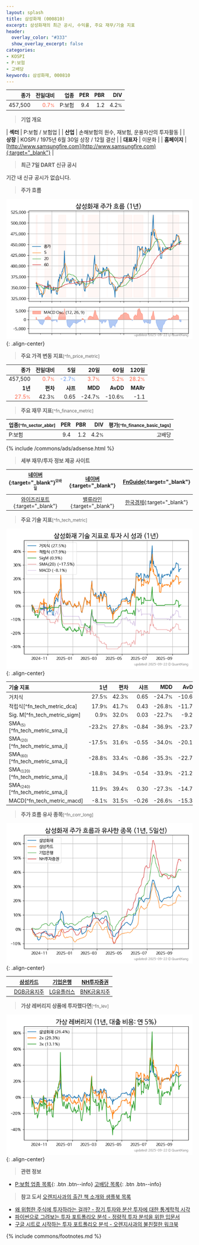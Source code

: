 ```yaml
---
layout: splash
title: 삼성화재 (000810)
excerpt: 삼성화재의 최근 공시, 수익률, 주요 재무/기술 지표
header:
  overlay_color: "#333"
  show_overlay_excerpt: false
categories:
- KOSPI
- P:보험
- 고배당
keywords: 삼성화재, 000810
---
```


| **종가** | **전일대비** | **업종** | **PER** | **PBR** | **DIV** |
| -------: | -----------: | -------: | ------: | ------: | ------: |
| 457,500 | <span style="color: tomato">0.7<small>%</small></span> | P:보험 | 9.4 | 1.2 | 4.2<small>%</small> |

<!-- more -->


> **기업 개요**<a id="company"></a>

| <span style="white-space:nowrap;">**섹터**</span> | P:보험 / 보험업 |
| <span style="white-space:nowrap;">**산업**</span> | 손해보험의 원수, 재보험, 운용자산의 투자활동 |
| <span style="white-space:nowrap;">**상장**</span> | KOSPI / 1975년 6월 30일 상장 / 12월 결산 |
| <span style="white-space:nowrap;">**대표자**</span> | 이문화 |
| <span style="white-space:nowrap;">**홈페이지**</span> | [http://www.samsungfire.com](http://www.samsungfire.com){:target="_blank"} |


> **최근 7일 DART 신규 공시**<a id="dart"></a>

기간 내 신규 공시가 없습니다.


> **주가 흐름**<a id="price"></a>

![000810](/stock/images/000810.png){: .align-center}


> **주요 가격 변동 지표**<small>[^fn_price_metric]</small>

| **종가** | **전일대비** | **5일** | **20일** | **60일** | **120일** |
| -------: | -----------: | ------: | -------: | -------: | --------: |
| 457,500 | <span style="color: tomato">0.7<small>%</small></span> | <span style="color: cornflowerblue">-2.7<small>%</small></span> | <span style="color: tomato">3.7<small>%</small></span> | <span style="color: tomato">5.2<small>%</small></span> | <span style="color: tomato">28.2<small>%</small></span> |
| **1년** | **편차** | **샤프** | **MDD** | **AvDD** | **MARr** |
| <span style="color: tomato">27.5<small>%</small></span> | 42.3<small>%</small> | 0.65 | -24.7<small>%</small> | -10.6<small>%</small> | -1.1 |


> **주요 재무 지표**<small>[^fn_finance_metric]</small>

| **업종**<small>[^fn_sector_abbr]</small> | **PER** | **PBR** | **DIV** | **평가**<small>[^fn_finance_basic_tags]</small> |
| :--------------------------------------- | ------: | ------: | ------: | ----------------------------------------------: |
| P:보험 | 9.4 | 1.2 | 4.2<small>%</small> | 고배당 |



{% include /commons/ads/adsense.html %}

> **세부 재무/투자 정보 제공 사이트**

| [네이버](https://m.stock.naver.com/domestic/stock/000810/finance/summary){:target="_blank"}<sup><small>모바일</small></sup> | [네이버](https://finance.naver.com/item/coinfo.naver?code=000810){:target="_blank"} | [FnGuide](https://comp.fnguide.com/SVO2/ASP/SVD_Invest.asp?gicode=A000810&MenuYn=Y){:target="_blank"} |
| :---: | :---: | :---: |
| [와이즈리포트](https://comp.wisereport.co.kr/company/c1040001.aspx?cmp_cd=000810){:target="_blank"} | [밸류라인](https://www.valueline.co.kr/finance/summary/000810){:target="_blank"} | [한국경제](https://markets.hankyung.com/stock/000810/financial-summary){:target="_blank"} |


> **주요 기술 지표**<small>[^fn_tech_metric]</small>


![000810](/stock/images/000810_tech.png){: .align-center}

| **기술 지표** | **1년** | **편차** | **샤프** | **MDD** | **AvDD** |
| :------------ | ------: | -----------: | -------: | ------: | -------: |
| 거치식 | 27.5<small>%</small> | 42.3<small>%</small> | 0.65 | -24.7<small>%</small> | -10.6<small>%</small> |
| 적립식[^fn_tech_metric_dca] | 17.9<small>%</small> | 41.7<small>%</small> | 0.43 | -26.8<small>%</small> | -11.7<small>%</small> |
| Sig. M[^fn_tech_metric_sigm] | 0.9<small>%</small> | 32.0<small>%</small> | 0.03 | -22.7<small>%</small> | -9.2<small>%</small> |
| SMA<small><sub>(5)</sub></small>[^fn_tech_metric_sma_i] | -23.2<small>%</small> | 27.8<small>%</small> | -0.84 | -36.9<small>%</small> | -23.7<small>%</small> |
| SMA<small><sub>(20)</sub></small>[^fn_tech_metric_sma_i] | -17.5<small>%</small> | 31.6<small>%</small> | -0.55 | -34.0<small>%</small> | -20.1<small>%</small> |
| SMA<small><sub>(60)</sub></small>[^fn_tech_metric_sma_i] | -28.8<small>%</small> | 33.4<small>%</small> | -0.86 | -35.3<small>%</small> | -22.7<small>%</small> |
| SMA<small><sub>(120)</sub></small>[^fn_tech_metric_sma_i] | -18.8<small>%</small> | 34.9<small>%</small> | -0.54 | -33.9<small>%</small> | -21.2<small>%</small> |
| SMA<small><sub>(240)</sub></small>[^fn_tech_metric_sma_i] | 11.9<small>%</small> | 39.4<small>%</small> | 0.30 | -27.3<small>%</small> | -14.7<small>%</small> |
| MACD[^fn_tech_metric_macd] | -8.1<small>%</small> | 31.5<small>%</small> | -0.26 | -26.6<small>%</small> | -15.3<small>%</small> |


> **주가 흐름 유사 종목**<a id="corr"></a><small>[^fn_corr_long]</small>

![000810](/stock/images/000810_corr.png){: .align-center}

|       | [삼성카드](/029780/) | [기업은행](/024110/) | [NH투자증권](/005940/) |
| :---: | :------------------------------------: | :------------------------------------: | :------------------------------------: |
|       | [DGB금융지주](/139130/) | [LG유플러스](/032640/) | [BNK금융지주](/138930/) |


> **가상 레버리지 상품에 투자했다면**<a id="2x"></a><small>[^fn_lev]</small>

![000810](/stock/images/000810_2x.png){: .align-center}


> **관련 정보**

- [P:보험 업종 목록](/stats/sector/kospi_업종_보험_종목/){: .btn .btn--info} [고배당 목록](/fn/fn_high_div/){: .btn .btn--info}

> **참고 도서** [오렌지사과의 출간 책 소개와 샘플북 목록](https://kongdori.tistory.com/691)

- [왜 위험한 주식에 투자하라는 걸까? - 장기 투자와 분산 투자에 대한 통계학적 시각](https://kongdori.tistory.com/421)
- [파이썬으로 그려보는 투자 포트폴리오 분석  - 정량적 투자 분석을 위한 입문서](https://kongdori.tistory.com/643)
- [구글 시트로 시작하는 투자 포트폴리오 분석 - 오렌지사과의 불친절한 워크북](https://kongdori.tistory.com/449)


{% include commons/footnotes.md %}